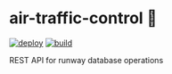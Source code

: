 # air-traffic-control 🚦

[![deploy](https://github.com/runwayapp/air-traffic-control/actions/workflows/deploy.yml/badge.svg)](https://github.com/runwayapp/air-traffic-control/actions/workflows/deploy.yml) [![build](https://github.com/runwayapp/air-traffic-control/actions/workflows/build.yml/badge.svg)](https://github.com/runwayapp/air-traffic-control/actions/workflows/build.yml)

REST API for runway database operations
